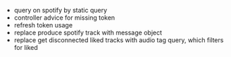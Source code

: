 - query on spotify by static query
- controller advice for missing token
- refresh token usage
- replace produce spotify track with message object
- replace get disconnected liked tracks with audio tag query, which filters for liked